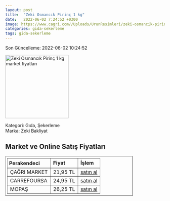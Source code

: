 ```yaml
---
layout: post
title:  "Zeki Osmancık Pirinç 1 kg"
date:   2022-06-02 7:24:52 +0300
image: https://www.cagri.com//Uploads/UrunResimleri/zeki-osmancik-pirinc-1-kg-2-c3a7.jpg
categories: gida-sekerleme
tags: gida-sekerleme
---
```


Son Güncelleme: 2022-06-02 10:24:52

<img src="https://www.cagri.com//Uploads/UrunResimleri/zeki-osmancik-pirinc-1-kg-2-c3a7.jpg" width="200" alt="Zeki Osmancık Pirinç 1 kg market fiyatları" />

Kategori: Gıda, Şekerleme
<br />
Marka: Zeki Bakliyat

<h2>Market ve Online Satış Fiyatları</h2>

<table border="1" style="padding: 5px;width:80%;">
  <tr>
    <td style="padding: 5px;"><strong>Perakendeci</strong></td>
    <td><strong>Fiyat</strong></td>
    <td><strong>İşlem</strong></td>
  </tr>
  <tr>
              <td title="Çağrı Market">ÇAĞRI MARKET</td>
              <td>21,95 TL</td>
              <td><a title="Çağrı Market" target="_blank" href="https://www.cagri.com/zeki-osmancik-pirinc-1-kg">satın al</a></td>
            </tr><tr>
              <td title="CarrefourSA">CARREFOURSA</td>
              <td>24,95 TL</td>
              <td><a title="CarrefourSA" target="_blank" href="https://www.carrefoursa.com/zeki-osmancik-pirinc-1-kg-p-30096585">satın al</a></td>
            </tr><tr>
              <td title="Mopaş">MOPAŞ</td>
              <td>26,25 TL</td>
              <td><a title="Mopaş" target="_blank" href="https://www.mopas.com.tr/zeki-osmancik-pirinc-1-kg/p/681269">satın al</a></td>
            </tr>
</table>

